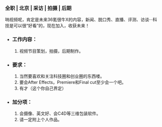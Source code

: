 ### 全职 | 北京 | 采访 | 拍摄 | 后期

呐视频呢，肯定是未来36氪很牛X的内容，新闻、脱口秀、直播、评测、访谈···科技是可以很“好看”的，现在加入，收获未来！

* ### 工作内容：

  1. 视频节目策划，拍摄，后期制作。

* ### 要求：

  1. 当然要喜欢和关注科技圈和创业圈的东西喽。
  1. 要会After Effects，Premiere和Final cut至少会一个吧。
  1. 有才（这个你自己界定）

* ### 加分项：

  1. 会摄像、英文好、会C4D等三维包装软件。
  1. 请一定附上个人作品。

